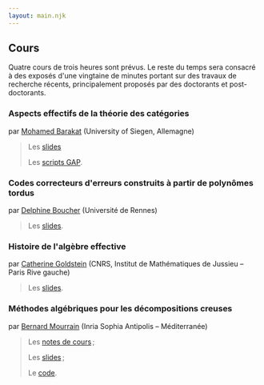```yaml
---
layout: main.njk
---
```


## Cours

Quatre cours de trois heures sont prévus. Le reste du temps sera
consacré à des exposés d'une vingtaine de minutes portant sur des
travaux de recherche récents, principalement proposés par des
doctorants et post-doctorants.

### Aspects effectifs de la théorie des catégories

par [Mohamed Barakat](https://mohamed-barakat.github.io/) (University of Siegen, Allemagne)

> Les [slides](program/notes-barakat.pdf)
>
> Les [scripts GAP](https://github.com/defeo/jncf-web-2019/tree/master/src/program/barakat-gap-scripts/).

### Codes correcteurs d'erreurs construits à partir de polynômes tordus

par [Delphine Boucher](https://perso.univ-rennes1.fr/delphine.boucher/) (Université de Rennes)

> Les [slides](program/notes-boucher.pdf).

### Histoire de l'algèbre effective

par [Catherine Goldstein](https://webusers.imj-prg.fr/~catherine.goldstein/)
(CNRS, Institut de Mathématiques de Jussieu – Paris Rive gauche)

> Les [slides](program/notes-goldstein.pdf).

### Méthodes algébriques pour les décompositions creuses

par [Bernard Mourrain](https://www-sop.inria.fr/members/Bernard.Mourrain/) (Inria Sophia Antipolis – Méditerranée)

> Les [notes de cours](program/notes-mourrain.pdf) ;
>
> Les [slides](program/slides-mourrain.pdf) ;
>
> Le [code](http://www-sop.inria.fr/members/Bernard.Mourrain/software/TensorDec/expl/0.Decomposition.html).
